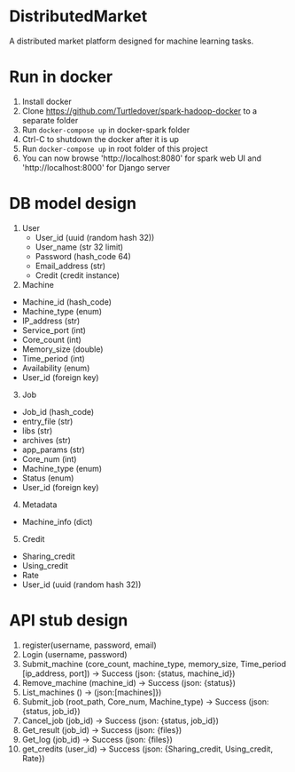 # DistributedMarket
A distributed market platform designed for machine learning tasks.

# Run in docker
1. Install docker
2. Clone https://github.com/Turtledover/spark-hadoop-docker to a separate folder
3. Run `docker-compose up` in docker-spark folder
4. Ctrl-C to shutdown the docker after it is up
5. Run `docker-compose up` in root folder of this project
6. You can now browse 'http://localhost:8080' for spark web UI and 'http://localhost:8000' for Django server

# DB model design

1. User
   - User_id (uuid (random hash 32))
   - User_name (str 32 limit)
   - Password (hash_code 64)
   - Email_address (str)
   - Credit (credit instance)
2. Machine
  - Machine_id (hash_code)
  - Machine_type (enum)
  - IP_address (str)
  - Service_port (int)
  - Core_count (int)
  - Memory_size (double)
  - Time_period (int)
  - Availability (enum)
  - User_id (foreign key)
3. Job
  - Job_id (hash_code)
  - entry_file (str)
  - libs (str)
  - archives (str)
  - app_params (str)
  - Core_num (int)
  - Machine_type (enum)
  - Status (enum)
  - User_id (foreign key)
4. Metadata
  - Machine_info (dict)
5. Credit
  - Sharing_credit
  - Using_credit
  - Rate
  - User_id (uuid (random hash 32))

# API stub design

1. register(username, password, email)
2. Login (username, password)
3. Submit_machine (core_count, machine_type, memory_size, Time_period [ip_address, port]) -> Success (json: {status, machine_id})
4. Remove_machine (machine_id) -> Success (json: {status})
5. List_machines () -> (json:[machines]})
6. Submit_job (root_path, Core_num, Machine_type) -> Success (json: {status, job_id})
7. Cancel_job (job_id) -> Success (json: {status, job_id})
8. Get_result (job_id) -> Success (json: {files})
9. Get_log (job_id) -> Success (json: {files})
10. get_credits (user_id) -> Success (json: {Sharing_credit, Using_credit, Rate})